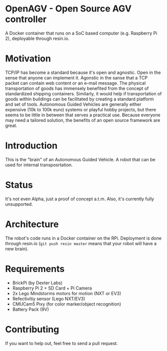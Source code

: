 # OpenAGV - Open Source AGV controller

A Docker container that runs on a SoC based computer (e.g. Raspberry Pi 2), deployable through resin.io.

# Motivation

TCP/IP has become a standard because it's open and agnostic. Open in the sense that anyone can implement it. Agonstic in the sanse that a TCP packet can contain web content or an e-mail message. The physical transportation of goods has immensely benefited from the concept of standardized shipping containers. Similarly, it would help if transportation of goods within buildings can be facilitated by creating a standard platform and set of tools. Autonomous Guided Vehicles are generally either expensive (10k to 100k euro) systems or playful hobby projects, but there seems to be little in between that serves a practical use. Because everyone may need a tailored solution, the benefits of an open source framework are great.

# Introduction

This is the "brain" of an Autonomous Guided Vehicle. A robot that can be used for internal transposrtation.

# Status

It's not even Alpha, just a proof of concept a.t.m. Also, it's currently fully unsupported.

# Architecture

The robot's code runs in a Docker container on the RPi. Deployment is done through resin.io (`git push resin master` means that your robot will have a new brain).

# Requirements

 - BrickPi (by Dexter Labs)
 - Raspberry Pi 2 + SD Card + Pi Camera
 - 2x Lego Mindstorms motors for motion (NXT or EV3)
 - Refectivitiy sensor (Lego NXT/EV3)
 - CMUCam5 Pixy (for color marker/object recognition)
 - Battery Pack (9V)

# Contributing

If you want to help out, feel free to send a pull request.